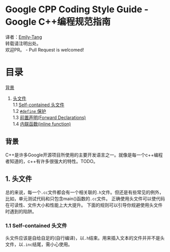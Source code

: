 # Google CPP Coding Style Guide - Google C++编程规范指南
译者：[Emily-Tang](https://github.com/Emilylulu)<br>
转载请注明出处。<br>
欢迎PR。 - Pull Request is welcomed!<br>
# 目录
[背景](#背景)<br>
1. [头文件](#1-头文件)<br>
1.1 [Self-contained 头文件](#11-self-contained-头文件)<br>
1.2 [``#define`` 保护](#12)<br>
1.3 [前置声明(Forward Declarations)](#13)<br>
1.4 [内联函数(inline function)](#14)<br>
## 背景
C++是许多Google开源项目所使用的主要开发语言之一。就像是每一个c++编程者知道的，c++有许多很强大的特性。TODO。
## 1. 头文件
总的来说，每一个``.cc``文件都会有一个相关联的``.h``文件。但还是有些常见的例外，比如，单元测试代码和只包含main()函数的``.cc``文件。
正确使用头文件可以使代码在可读性、文件大小和性能上大大提升。
下面的规则可以引导你规避使用头文件时遇到的陷阱。
### 1.1 Self-contained 头文件
头文件应该是自给自足的(自行编译)，以``.h``结束。用来插入文本的文件并并不是头文件，以``.inc``结尾，需小心使用。

